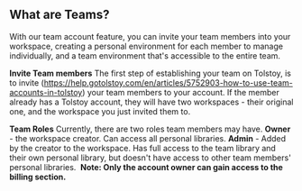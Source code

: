 ## What are Teams?

With our team account feature, you can invite your team members into your workspace, creating a personal environment for each member to manage individually, and a team environment that's accessible to the entire team.

**Invite Team members**
The first step of establishing your team on Tolstoy, is to invite (https://help.gotolstoy.com/en/articles/5752903-how-to-use-team-accounts-in-tolstoy) your team members to your account. If the member already has a Tolstoy account, they will have two workspaces - their original one, and the workspace you just invited them to.

**Team Roles**
Currently, there are two roles team members may have.
**Owner** - the workspace creator. Can access all personal libraries.
**Admin** - Added by the creator to the workspace. Has full access to the team library and their own personal library, but doesn't have access to other team members' personal libraries.
​
​**Note: Only the account owner can gain access to the billing section.**
